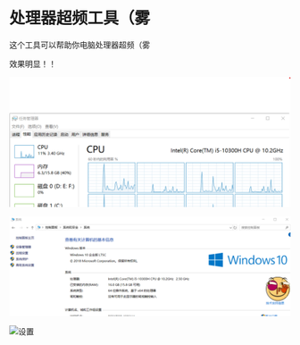 # 处理器超频工具（雾

这个工具可以帮助你电脑处理器超频（雾


效果明显！！


![任务管理器](https://github.com/CoolestEnoch/ProcessorTurboBoostTool_joke/blob/main/taskMgr.png)


![控制面板](https://github.com/CoolestEnoch/ProcessorTurboBoostTool_joke/blob/main/ctrlPanel.png)


![设置](https://github.com/CoolestEnoch/ProcessorTurboBoostTool_joke/blob/main/settingsl.png)

